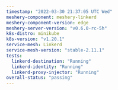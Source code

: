 ```yaml
---
timestamp: "2022-03-30 21:37:05 UTC Wed"
meshery-component: meshery-linkerd
meshery-component-version: edge
meshery-server-version: "v0.6.0-rc-5h"
k8s-distro: minikube
k8s-version: "v1.20.1"
service-mesh: Linkerd
service-mesh-version: "stable-2.11.1"
tests:
  linkerd-destination: "Running"
  linkerd-identity: "Running"
  linkerd-proxy-injector: "Running"
overall-status: "passing"
---
```

